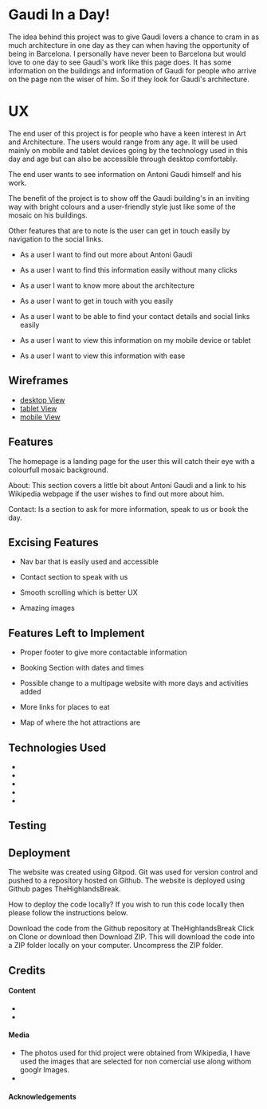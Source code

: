 # Gaudi In a Day! 

The idea behind this project was to give Gaudi lovers a chance to cram in as much architecture in one day as they can when having the opportunity of being in Barcelona. I personally have never been to Barcelona but would love to one day to see Gaudi's work like this page does. It has some information on the buildings and information of Gaudi for people who arrive on the page non the wiser of him. So if they look for Gaudi's architecture. 

 
 

 

# UX 
 

The end user of this project is for people who have a keen interest in Art and Architecture. The users would range from any age. It will be used mainly on mobile and tablet devices going by the technology used in this day and age but can also be accessible through desktop comfortably. 
 

The end user wants to see information on Antoni Gaudi himself and his work. 
 

The benefit of the project is to show off the Gaudi building's in an inviting way with bright colours and a user-friendly style just like some of the mosaic on his buildings.  
 

Other features that are to note is the user can get in touch easily by navigation to the social links. 

* As a user I want to find out more about Antoni Gaudi 

* As a user I want to find this information easily without many clicks 

* As a user I want to know more about the architecture 

* As a user I want to get in touch with you easily  

* As a user I want to be able to find your contact details and social links easily 

* As a user I want to view this information on my mobile device or tablet 

* As a user I want to view this information with ease 

 
## Wireframes

* [desktop View](https://github.com/Taitdanielle/Gaudi-In-a-Day/blob/master/wireframes/Desktop.png)
* [tablet View](https://github.com/Taitdanielle/Gaudi-In-a-Day/blob/master/wireframes/Tablet.png)
* [mobile View](https://github.com/Taitdanielle/Gaudi-In-a-Day/blob/master/wireframes/Mobile.png)

 

## Features 

The homepage is a landing page for the user this will catch their eye with a colourfull mosaic background. 

About: This section covers a little bit about Antoni Gaudi and a link to his Wikipedia webpage if the user wishes to find out more about him. 

Contact: Is a section to ask for more information, speak to us or book the day. 

## Excising Features 

* Nav bar that is easily used and accessible 

* Contact section to speak with us 

* Smooth scrolling which is better UX 

* Amazing images 

## Features Left to Implement 

* Proper footer to give more contactable information 

* Booking Section with dates and times 

* Possible change to a multipage website with more days and activities added 

* More links for places to eat 

* Map of where the hot attractions are 

## Technologies Used

*
*
*
*
*

## Testing

## Deployment

The website was created using Gitpod. Git was used for version control and pushed to a repository hosted on Github. The website is deployed using Github pages TheHighlandsBreak.

How to deploy the code locally?
If you wish to run this code locally then please follow the instructions below.

Download the code from the Github repository at TheHighlandsBreak
Click on Clone or download then Download ZIP. This will download the code into a ZIP folder locally on your computer.
Uncompress the ZIP folder.

## Credits

#### Content
*
*
#### Media 
* The photos used for thid project were obtained from  Wikipedia, I have used the images that are selected for non comercial use along withom googlr Images.
*
#### Acknowledgements
